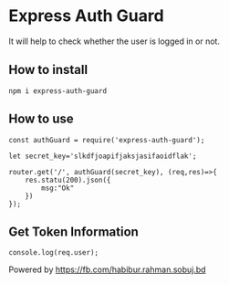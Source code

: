 # Express Auth Guard
It will help to check whether the user is logged in or not.

## How to install
```
npm i express-auth-guard
```

## How to use 

```
const authGuard = require('express-auth-guard'); 

let secret_key='slkdfjoapifjaksjasifaoidflak';

router.get('/', authGuard(secret_key), (req,res)=>{
    res.statu(200).json({
        msg:"Ok"
    })
});

```
## Get Token Information
```
console.log(req.user);
```


Powered by https://fb.com/habibur.rahman.sobuj.bd